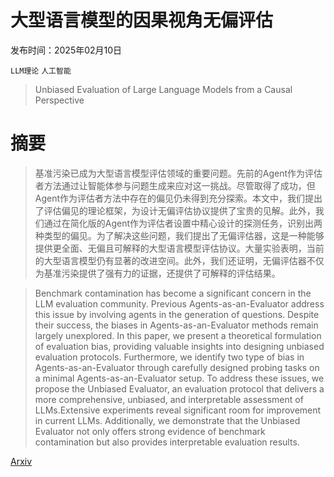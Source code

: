 # 大型语言模型的因果视角无偏评估

发布时间：2025年02月10日

`LLM理论` `人工智能`

> Unbiased Evaluation of Large Language Models from a Causal Perspective

# 摘要

> 基准污染已成为大型语言模型评估领域的重要问题。先前的Agent作为评估者方法通过让智能体参与问题生成来应对这一挑战。尽管取得了成功，但Agent作为评估者方法中存在的偏见仍未得到充分探索。本文中，我们提出了评估偏见的理论框架，为设计无偏评估协议提供了宝贵的见解。此外，我们通过在简化版的Agent作为评估者设置中精心设计的探测任务，识别出两种类型的偏见。为了解决这些问题，我们提出了无偏评估器，这是一种能够提供更全面、无偏且可解释的大型语言模型评估协议。大量实验表明，当前的大型语言模型仍有显著的改进空间。此外，我们还证明，无偏评估器不仅为基准污染提供了强有力的证据，还提供了可解释的评估结果。

> Benchmark contamination has become a significant concern in the LLM evaluation community. Previous Agents-as-an-Evaluator address this issue by involving agents in the generation of questions. Despite their success, the biases in Agents-as-an-Evaluator methods remain largely unexplored. In this paper, we present a theoretical formulation of evaluation bias, providing valuable insights into designing unbiased evaluation protocols. Furthermore, we identify two type of bias in Agents-as-an-Evaluator through carefully designed probing tasks on a minimal Agents-as-an-Evaluator setup. To address these issues, we propose the Unbiased Evaluator, an evaluation protocol that delivers a more comprehensive, unbiased, and interpretable assessment of LLMs.Extensive experiments reveal significant room for improvement in current LLMs. Additionally, we demonstrate that the Unbiased Evaluator not only offers strong evidence of benchmark contamination but also provides interpretable evaluation results.

[Arxiv](https://arxiv.org/abs/2502.06655)